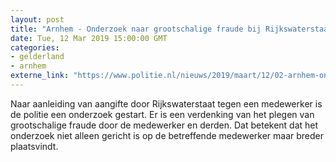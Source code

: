 ```yaml
---
layout: post
title: "Arnhem - Onderzoek naar grootschalige fraude bij Rijkswaterstaat"
date: Tue, 12 Mar 2019 15:00:00 GMT
categories: 
- gelderland 
- arnhem 
externe_link: "https://www.politie.nl/nieuws/2019/maart/12/02-arnhem-onderzoek-naar-grootschalige-fraude-bij-rijkswaterstaat.html"
---
```


Naar aanleiding van aangifte door Rijkswaterstaat tegen een medewerker is de politie een onderzoek gestart. Er is een verdenking van het plegen van grootschalige fraude door de medewerker en derden. Dat betekent dat het onderzoek niet alleen gericht is op de betreffende medewerker maar breder plaatsvindt.
